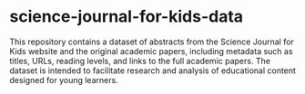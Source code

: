 # science-journal-for-kids-data
This repository contains a dataset of abstracts from the Science Journal for Kids website and the original academic papers, including metadata such as titles, URLs, reading levels, and links to the full academic papers. The dataset is intended to facilitate research and analysis of educational content designed for young learners.
